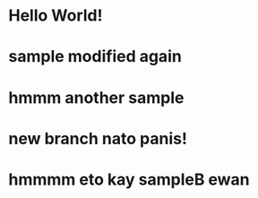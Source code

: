 # Hello World!
# sample modified again
# hmmm another sample
# new branch nato panis!
# hmmmm eto kay sampleB ewan